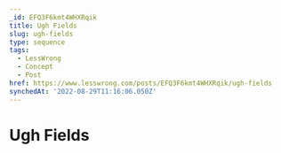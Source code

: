 ```yaml
---
_id: EFQ3F6kmt4WHXRqik
title: Ugh Fields
slug: ugh-fields
type: sequence
tags:
  - LessWrong
  - Concept
  - Post
href: https://www.lesswrong.com/posts/EFQ3F6kmt4WHXRqik/ugh-fields
synchedAt: '2022-08-29T11:16:06.050Z'
---
```

# Ugh Fields

